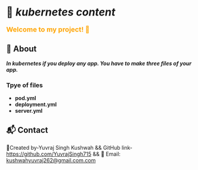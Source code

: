 # 🌟 *kubernetes content*
**<p style="color:orange; font-size:18px;">Welcome to my project! 🚀</p>**
## 📖 About
***In kubernetes if you deploy any app. You have to make three files of your app.***  
### Tpye of files
- **pod.yml**
- **deployment.yml**
- **server.yml**

## 📬 Contact
📝Created by-Yuvraj Singh Kushwah &&
GitHub link-https://github.com/YuvrajSingh715 &&
📧 Email: kushwahyuvraj262@gmail.com.com

